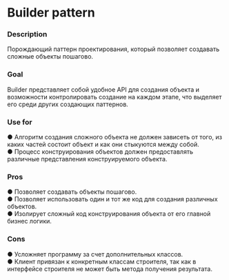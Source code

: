 # Builder pattern 

### Description
Порождающий паттерн проектирования, который позволяет создавать сложные объекты пошагово.

### Goal
Builder представляет собой удобное API для создания объекта и возможности контролировать создание на каждом этапе, что выделяет его среди других создающих паттернов.

### Use for
● Алгоритм создания сложного объекта не должен зависеть от того, из каких частей состоит объект и как они стыкуются между собой. <br>
● Процесс конструирования объектов должен предоставлять различные представления конструируемого объекта. <br>

### Pros
● Позволяет создавать объекты пошагово. <br>
● Позволяет использовать один и тот же код для создания различных объектов. <br>
● Изолирует сложный код конструирования объекта от его главной бизнес логики.<br>

### Cons
● Усложняет программу за счет дополнительных классов.<br>
● Клиент привязан к конкретным классам строителя, так как в интерфейсе строителя не может быть метода получения результата.



 

